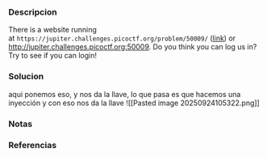 ### Descripcion
There is a website running at `https://jupiter.challenges.picoctf.org/problem/50009/` ([link](https://jupiter.challenges.picoctf.org/problem/50009/)) or http://jupiter.challenges.picoctf.org:50009. Do you think you can log us in? Try to see if you can login!

### Solucion
aqui ponemos eso, y nos da la llave, lo que pasa es que hacemos una inyección y con eso nos da la llave 
![[Pasted image 20250924105322.png]]

### Notas


### Referencias
